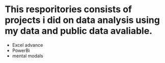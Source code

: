 # This resporitories consists of projects i did on data analysis using my data and public data avaliable.

- Excel advance
- PowerBi
- mental modals

